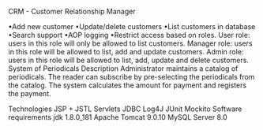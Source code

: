 CRM - Customer Relationship Manager

•Add new customer
•Update/delete customers
•List customers in database
•Search support
•AOP logging
•Restrict access based on roles.
     User role: users in this role will only be allowed to list customers.
     Manager role: users in this role will be allowed to list, add and update customers.
     Admin role: users in this role will be allowed to list, add, update and delete customers.
System of Periodicals
Description
Administrator maintains a catalog of periodicals.
The reader can subscribe by pre-selecting the periodicals from the catalog.
The system calculates the amount for payment and registers the payment.

Technologies
JSP + JSTL
Servlets
JDBC
Log4J
JUnit
Mockito
Software requirements
jdk 1.8.0_181
Apache Tomcat 9.0.10
MySQL Server 8.0

